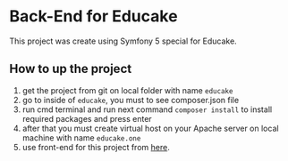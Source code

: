 # Back-End for Educake

This project was create using Symfony 5 special for Educake.   

## How to up the project

1) get the project from git on local folder with name `educake`
2) go to inside of `educake`, you must to see composer.json file
3) run cmd terminal and run next command `composer install` to install required packages and press enter
4) after that you must create virtual host on your Apache server on local machine with name `educake.one`
5) use front-end for this project from [here](https://github.com/nestjs/nest).


 
